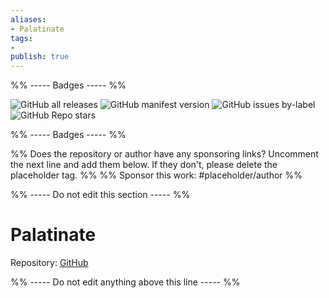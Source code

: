 ```yaml
---
aliases:
- Palatinate
tags: 
- 
publish: true
---
```


%% ----- Badges ----- %%

![GitHub all releases](https://img.shields.io/github/downloads/eleanorkonik/-palatinate/total?color=573E7A&logo=github&style=for-the-badge) 
![GitHub manifest version](https://img.shields.io/github/manifest-json/v/eleanorkonik/-palatinate?color=573E7A&logo=github&style=for-the-badge) 
![GitHub issues by-label](https://img.shields.io/github/issues/eleanorkonik/-palatinate/help%20wanted?color=573E7A&logo=github&style=for-the-badge) 
![GitHub Repo stars](https://img.shields.io/github/stars/eleanorkonik/-palatinate?color=573E7A&logo=github&style=for-the-badge)

%% ----- Badges ----- %%

%% Does the repository or author have any sponsoring links? Uncomment the next line and add them below. If they don't, please delete the placeholder tag. %%
%% Sponsor this work: #placeholder/author %%

%% ----- Do not edit this section ----- %%

# Palatinate

Repository: [GitHub](https://github.com/eleanorkonik/-palatinate)



%% ----- Do not edit anything above this line ----- %% 
